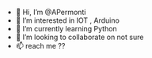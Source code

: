 - 👋 Hi, I’m @APermonti
- 👀 I’m interested in IOT , Arduino
- 🌱 I’m currently learning Python
- 💞️ I’m looking to collaborate on not sure
- 📫 reach me ??

<!---
APermonti/APermonti is a ✨ special ✨ repository because its `README.md` (this file) appears on your GitHub profile.
You can click the Preview link to take a look at your changes.
--->
